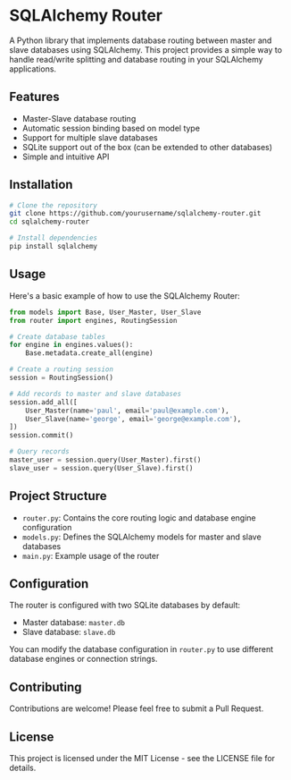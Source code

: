 # SQLAlchemy Router

A Python library that implements database routing between master and slave databases using SQLAlchemy. This project provides a simple way to handle read/write splitting and database routing in your SQLAlchemy applications.

## Features

- Master-Slave database routing
- Automatic session binding based on model type
- Support for multiple slave databases
- SQLite support out of the box (can be extended to other databases)
- Simple and intuitive API

## Installation

```bash
# Clone the repository
git clone https://github.com/yourusername/sqlalchemy-router.git
cd sqlalchemy-router

# Install dependencies
pip install sqlalchemy
```

## Usage

Here's a basic example of how to use the SQLAlchemy Router:

```python
from models import Base, User_Master, User_Slave
from router import engines, RoutingSession

# Create database tables
for engine in engines.values():
    Base.metadata.create_all(engine)

# Create a routing session
session = RoutingSession()

# Add records to master and slave databases
session.add_all([
    User_Master(name='paul', email='paul@example.com'),
    User_Slave(name='george', email='george@example.com'),
])
session.commit()

# Query records
master_user = session.query(User_Master).first()
slave_user = session.query(User_Slave).first()
```

## Project Structure

- `router.py`: Contains the core routing logic and database engine configuration
- `models.py`: Defines the SQLAlchemy models for master and slave databases
- `main.py`: Example usage of the router

## Configuration

The router is configured with two SQLite databases by default:
- Master database: `master.db`
- Slave database: `slave.db`

You can modify the database configuration in `router.py` to use different database engines or connection strings.

## Contributing

Contributions are welcome! Please feel free to submit a Pull Request.

## License

This project is licensed under the MIT License - see the LICENSE file for details.
